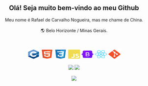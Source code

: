 <div align="center">
    <h2> Olá! Seja muito bem-vindo ao meu Github </h2>
    <p>
      Meu nome é Rafael de Carvalho Nogueira, mas me chame de China.
      <br><br>
      🌎 Belo Horizonte / Minas Gerais.
    </p>
    <br>
    <div style="display: inline_block">
      <br>
      <img height="30" width="40"
        src="https://raw.githubusercontent.com/devicons/devicon/master/icons/cplusplus/cplusplus-original.svg">
      <img height="30" width="40"
        src="https://raw.githubusercontent.com/devicons/devicon/master/icons/html5/html5-original.svg">
      <img height="30" width="40"
        src="https://raw.githubusercontent.com/devicons/devicon/master/icons/css3/css3-original.svg">
      <img height="30" width="40"
        src="https://raw.githubusercontent.com/devicons/devicon/master/icons/javascript/javascript-plain.svg">
      <img height="30" width="40"
        src="https://raw.githubusercontent.com/devicons/devicon/master/icons/bootstrap/bootstrap-original.svg">
      <img height="30" width="40"
        src="https://raw.githubusercontent.com/devicons/devicon/master/icons/react/react-original.svg">
        <img height="30" width="40"
        src="https://raw.githubusercontent.com/devicons/devicon/master/icons/git/git-original.svg">
    </div>
    <br>
    <div>
      <a href="https://www.instagram.com/ralf_china/" target="_blank"><img
          src="https://img.shields.io/badge/-Instagram-%23E4405F?style=for-the-badge&logo=instagram&logoColor=white"
          target="_blank"></a>
      <a href="https://www.linkedin.com/in/rafael-nogueira-49382b221//" target="_blank"><img
          src="https://img.shields.io/badge/-LinkedIn-%230077B5?style=for-the-badge&logo=linkedin&logoColor=white"
          target="_blank"></a>
    </div>
    <br>
    <div>
      <a href="https://github.com/Rafael-China">
        <img height="180em"
          src="https://github-readme-stats.vercel.app/api/top-langs/?username=Rafael-China&layout=compact&langs_count=7&theme=date_night" />
      </a>
    </div>
  </div>
